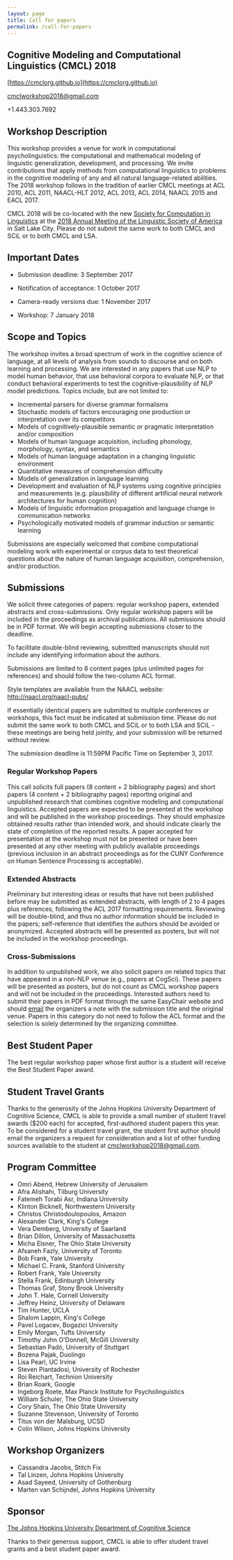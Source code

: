 ```yaml
---
layout: page
title: Call for papers
permalink: /call-for-papers
---
```


## Cognitive Modeling and Computational Linguistics (CMCL) 2018

[https://cmclorg.github.io](https://cmclorg.github.io)

[cmclworkshop2018@gmail.com](mailto://cmclworkshop2018@gmail.com)

+1.443.303.7692

## Workshop Description
This workshop provides a venue for work in computational psycholinguistics: the computational and mathematical modeling of linguistic generalization, development, and processing. We invite contributions that apply methods from computational linguistics to problems in the cognitive modeling of any and all natural language-related abilities. The 2018 workshop follows in the tradition of earlier CMCL meetings at ACL 2010, ACL 2011, NAACL-HLT 2012, ACL 2013, ACL 2014, NAACL 2015 and EACL 2017.

CMCL 2018 will be co-located with the new [Society for Computation in Linguistics](http://blogs.umass.edu/scil/scil-2018/scil-2018-call-for-papers/) at the [2018 Annual Meeting of the Linguistic Society of America](https://www.linguisticsociety.org/event/lsa-2018-annual-meeting) in Salt Lake City. Please do not submit the same work to both CMCL and SCiL or to both CMCL and LSA.

## Important Dates

* Submission deadline: 3 September 2017

* Notification of acceptance: 1 October 2017

* Camera-ready versions due: 1 November 2017

* Workshop: 7 January 2018

## Scope and Topics

The workshop invites a broad spectrum of work in the cognitive science of language, at all levels of analysis from sounds to discourse and on both learning and processing. We are interested in any papers that use NLP to model human behavior, that use behavioral corpora to evaluate NLP, or that conduct behavioral experiments to test the cognitive-plausibility of NLP model predictions. Topics include, but are not limited to: 

* Incremental parsers for diverse grammar formalisms
* Stochastic models of factors encouraging one production or interpretation over its competitors
* Models of cognitively-plausible semantic or pragmatic interpretation and/or composition
* Models of human language acquisition, including phonology, morphology, syntax, and semantics
* Models of human language adaptation in a changing linguistic environment
* Quantitative measures of comprehension difficulty
* Models of generalization in language learning
* Development and evaluation of NLP systems using cognitive principles and measurements (e.g. plausibility of different artificial neural network architectures for human cognition)
* Models of linguistic information propagation and language change in communication networks
* Psychologically motivated models of grammar induction or semantic learning

Submissions are especially welcomed that combine computational modeling work with experimental or corpus data to test theoretical questions about the nature of human language acquisition, comprehension, and/or production.

## Submissions

 We solicit three categories of papers: regular workshop papers, extended abstracts and cross-submissions. Only regular workshop papers will be included in the proceedings as archival publications. All submissions should be in PDF format. We will begin accepting submissions closer to the deadline.

 To facilitate double-blind reviewing, submitted manuscripts should not include any identifying information about the authors.

 Submissions are limited to 8 content pages (plus unlimited pages for references) and should follow the two-column ACL format.

  Style templates are available from the NAACL website: http://naacl.org/naacl-pubs/

 If essentially identical papers are submitted to multiple conferences or workshops, this fact must be indicated at submission time. Please do not submit the same work to both CMCL and SCiL or to both LSA and SCiL - these meetings are being held jointly, and your submission will be returned without review.

 The submission deadline is 11:59PM Pacific Time on September 3, 2017.

### Regular Workshop Papers

 This call solicits full papers (8 content + 2 bibliography pages) and short papers (4 content + 2 bibliography pages) reporting original and unpublished research that combines cognitive modeling and computational linguistics. Accepted papers are expected to be presented at the workshop and will be published in the workshop proceedings. They should emphasize obtained results rather than intended work, and should indicate clearly the state of completion of the reported results. A paper accepted for presentation at the workshop must not be presented or have been presented at any other meeting with publicly available proceedings (previous inclusion in an abstract proceedings as for the CUNY Conference on Human Sentence Processing is acceptable).

### Extended Abstracts
 Preliminary but interesting ideas or results that have not been published before may be submitted as extended abstracts, with length of 2 to 4 pages plus references, following the ACL 2017 formatting requirements. Reviewing will be double-blind, and thus no author information should be included in the papers; self-reference that identifies the authors should be avoided or anonymized. Accepted abstracts will be presented as posters, but will not be included in the workshop proceedings.

### Cross-Submissions
 In addition to unpublished work, we also solicit papers on related topics that have appeared in a non-NLP venue (e.g., papers at CogSci). These papers will be presented as posters, but do not count as CMCL workshop papers and will not be included in the proceedings.  Interested authors need to submit their papers in PDF format through the same EasyChair website and should [email](mailto://cmclworkshop2018@gmail.com) the organizers a note with the submission title and the original venue. Papers in this category do not need to follow the ACL format and the selection is solely determined by the organizing committee.

## Best Student Paper
 The best regular workshop paper whose first author is a student will receive the Best Student Paper award.

## Student Travel Grants
 Thanks to the generosity of the Johns Hopkins University Department of Cognitive Science, CMCL is able to provide a small number of student travel awards ($200 each) for accepted, first-authored student papers this year. To be considered for a student travel grant, the student first author should email the organizers a request for consideration and a list of other funding sources available to the student at [cmclworkshop2018@gmail.com](mailto://cmclworkshop2018@gmail.com).

## Program Committee
* Omri Abend, Hebrew University of Jerusalem
* Afra Alishahi, Tilburg University
* Fatemeh Torabi Asr, Indiana University
* Klinton Bicknell, Northwestern University
* Christos Christodoulopoulos, Amazon
* Alexander Clark, King's College
* Vera Demberg, University of Saarland
* Brian Dillon, University of Massachusetts
* Micha Elsner, The Ohio State University
* Afsaneh Fazly, University of Toronto
* Bob Frank, Yale University
* Michael C. Frank, Stanford University
* Robert Frank, Yale University
* Stella Frank, Edinburgh University
* Thomas Graf, Stony Brook University
* John T. Hale, Cornell University
* Jeffrey Heinz, University of Delaware
* Tim Hunter, UCLA
* Shalom Lappin, King's College
* Pavel Logacev, Bogazici University
* Emily Morgan, Tufts University
* Timothy John O'Donnell, McGill University
* Sebastian Padó, University of Stuttgart
* Bozena Pajak, Duolingo
* Lisa Pearl, UC Irvine
* Steven Piantadosi, University of Rochester
* Roi Reichart, Technion University
* Brian Roark, Google
* Ingeborg Roete, Max Planck Institute for Psycholinguistics
* William Schuler, The Ohio State University
* Cory Shain, The Ohio State University
* Suzanne Stevenson, University of Toronto
* Titus von der Malsburg, UCSD
* Colin Wilson, Johns Hopkins University

## Workshop Organizers
* Cassandra Jacobs, Stitch Fix
* Tal Linzen, Johns Hopkins University
* Asad Sayeed, University of Gothenburg
* Marten van Schijndel, Johns Hopkins University

## Sponsor
 [The Johns Hopkins University Department of Cognitive Science](http://cogsci.jhu.edu/)

 Thanks to their generous support, CMCL is able to offer student travel grants and a best student paper award.
